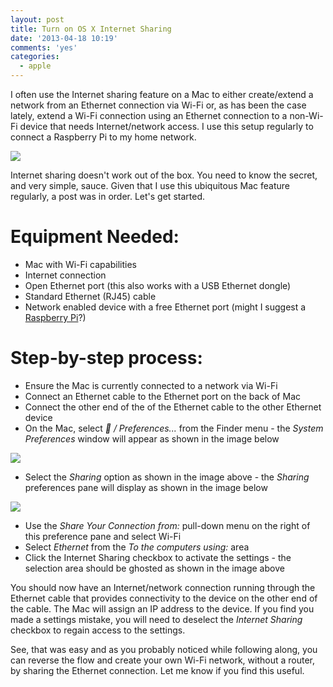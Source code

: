 ```yaml
---
layout: post
title: Turn on OS X Internet Sharing
date: '2013-04-18 10:19'
comments: 'yes'
categories:
  - apple
---
```


I often use the Internet sharing feature on a Mac to either create/extend a network from an Ethernet connection via Wi-Fi or, as has been the case lately, extend a Wi-Fi connection using an Ethernet connection to a non-Wi-Fi device that needs Internet/network access. I  use this setup regularly to connect a Raspberry Pi to my home network.

![][1]

Internet sharing doesn't work out of the box. You need to know the secret, and very simple, sauce. Given that I use this ubiquitous Mac feature regularly, a post was in order. Let's get started.

# Equipment Needed:
- Mac with Wi-Fi capabilities
- Internet connection
- Open Ethernet port (this also works with a USB Ethernet dongle)
- Standard Ethernet (RJ45) cable
- Network enabled device with a free Ethernet port (might I suggest a [Raspberry Pi][2]?)

# Step-by-step process:
- Ensure the Mac is currently connected to a network via Wi-Fi
- Connect an Ethernet cable to the Ethernet port on the back of Mac
- Connect the other end of the of the Ethernet cable to the other Ethernet device
- On the Mac, select _ / Preferences..._ from the Finder menu - the _System Preferences_ window will appear as shown in the image below

![][3]
- Select the _Sharing_ option as shown in the image above - the _Sharing_ preferences pane will display as shown in the image below

![][4]
- Use the _Share Your Connection from:_ pull-down menu on the right of this preference pane and select Wi-Fi
- Select _Ethernet_ from the _To the computers using:_ area
- Click the Internet Sharing checkbox to activate the settings - the selection area should be ghosted as shown in the image above

You should now have an Internet/network connection running through the Ethernet cable that provides connectivity to the device on the other end of the cable. The Mac will assign an IP address to the device. If you find you made a settings mistake, you will need to deselect the _Internet Sharing_ checkbox to regain access to the settings.

See, that was easy and as you probably noticed while following along, you can reverse the flow and create your own Wi-Fi network, without a router, by sharing the Ethernet connection. Let me know if you find this useful.

[1]: http://2.bp.blogspot.com/-O3qPf_BNyoY/UXBG4gVEGfI/AAAAAAABIXU/z2gq-Rbsd48/s1600/Ethernet.JPG
[2]: http://goo.gl/oyadc
[3]: http://3.bp.blogspot.com/-ubUTlaCNNeI/UXBG4gxWgjI/AAAAAAABIXg/ssPoaTgrvfQ/s1600/System_Preferences_Window.png
[4]: http://4.bp.blogspot.com/-EPI8v4IbxFk/UXBG4rbVBjI/AAAAAAABIXk/FJerLgyYM3s/s1600/Sharing+Window.png
